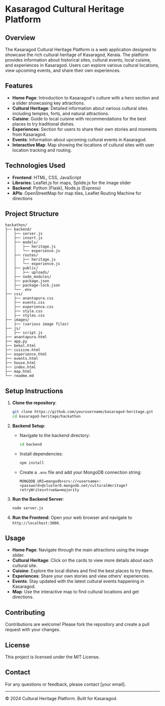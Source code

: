 # Kasaragod Cultural Heritage Platform

## Overview
The Kasaragod Cultural Heritage Platform is a web application designed to showcase the rich cultural heritage of Kasaragod, Kerala. The platform provides information about historical sites, cultural events, local cuisine, and experiences in Kasaragod. Users can explore various cultural locations, view upcoming events, and share their own experiences.

## Features
- **Home Page**: Introduction to Kasaragod's culture with a hero section and a slider showcasing key attractions.
- **Cultural Heritage**: Detailed information about various cultural sites including temples, forts, and natural attractions.
- **Cuisine**: Guide to local cuisine with recommendations for the best places to try traditional dishes.
- **Experiences**: Section for users to share their own stories and moments from Kasaragod.
- **Events**: Information about upcoming cultural events in Kasaragod.
- **Interactive Map**: Map showing the locations of cultural sites with user location tracking and routing.

## Technologies Used
- **Frontend**: HTML, CSS, JavaScript
- **Libraries**: Leaflet.js for maps, Splide.js for the image slider
- **Backend**: Python (Flask), Node.js (Express)
- **APIs**: OpenStreetMap for map tiles, Leaflet Routing Machine for directions

## Project Structure
```
hackathon/
├── backend/
│   ├── server.js
│   ├── insert.js
│   ├── models/
│   │   ├── heritage.js
│   │   └── experience.js
│   ├── routes/
│   │   ├── heritage.js
│   │   └── experience.js
│   ├── public/
│   │   ├── uploads/
│   ├── node_modules/
│   ├── package.json
│   ├── package-lock.json
│   └── .env
├── css/
│   ├── anantapura.css
│   ├── events.css
│   ├── experience.css
│   ├── style.css
│   ├── styles.css
├── images/
│   ├── (various image files)
├── js/
│   ├── script.js
├── anantapura.html
├── app.py
├── bekal.html
├── cuisine.html
├── experience.html
├── events.html
├── house.html
├── index.html
├── map.html
└── readme.md
```

## Setup Instructions
1. **Clone the repository**:
    ```sh
    git clone https://github.com/yourusername/kasaragod-heritage.git
    cd kasaragod-heritage/hackathon
    ```

2. **Backend Setup**:
    - Navigate to the backend directory:
        ```sh
        cd backend
        ```
    - Install dependencies:
        ```sh
        npm install
        ```
    - Create a `.env` file and add your MongoDB connection string:
        ```env
        MONGODB_URI=mongodb+srv://<username>:<password>@cluster0.mongodb.net/culturalHeritage?retryWrites=true&w=majority
        ```

3. **Run the Backend Server**:
    ```sh
    node server.js
    ```

4. **Run the Frontend**:
    Open your web browser and navigate to `http://localhost:3000`.

## Usage
- **Home Page**: Navigate through the main attractions using the image slider.
- **Cultural Heritage**: Click on the cards to view more details about each cultural site.
- **Cuisine**: Explore the local dishes and find the best places to try them.
- **Experiences**: Share your own stories and view others' experiences.
- **Events**: Stay updated with the latest cultural events happening in Kasaragod.
- **Map**: Use the interactive map to find cultural locations and get directions.

## Contributing
Contributions are welcome! Please fork the repository and create a pull request with your changes.

## License
This project is licensed under the MIT License.

## Contact
For any questions or feedback, please contact [your email].

---

&copy; 2024 Cultural Heritage Platform. Built for Kasaragod.